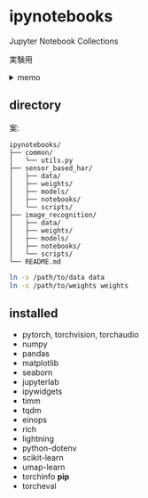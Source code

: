 # ipynotebooks
Jupyter Notebook Collections

実験用

<details>
<summary>memo</summary>

**common.optim 関連**
- `common/optim/asam.py` は元のまま
- `common/optim/ranger21.py` は試していない

</details>

## directory

案:
```
ipynotebooks/
├── common/
│   └── utils.py
├── sensor_based_har/
│   ├── data/
│   ├── weights/
│   ├── models/
│   ├── notebooks/
│   └── scripts/
├── image_recognition/
│   ├── data/
│   ├── weights/
│   ├── models/
│   ├── notebooks/
│   └── scripts/
└── README.md
```

```bash
ln -s /path/to/data data
ln -s /path/to/weights weights
```

## installed

- pytorch, torchvision, torchaudio
- numpy
- pandas
- matplotlib
- seaborn
- jupyterlab
- ipywidgets
- timm
- tqdm
- einops
- rich
- lightning
- python-dotenv
- scikit-learn
- umap-learn
- torchinfo
**pip**
- torcheval
